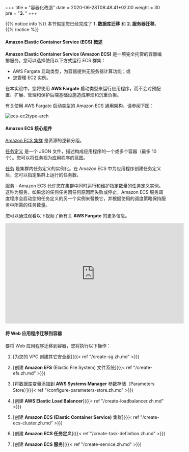 +++
title = "容器化改造"
date = 2020-06-28T08:48:41+02:00
weight = 30
pre = "<b>3. </b>"
+++

{{% notice info %}}
本节假定您已经完成了 **1. 数据库迁移** 和 **2. 服务器迁移**。
{{% /notice %}}


#### Amazon Elastic Container Service (ECS) 概述

**Amazon Elastic Container Service (Amazon ECS)** 是一项完全托管的容器编排服务。您可以选择使用以下方式运行 ECS 群集：    

- AWS Fargate 启动类型，为容器提供无服务器计算功能；或  
- 您管理 EC2 实例。

在本实验中，您将使用 **AWS Fargate** 启动类型来运行应用程序，而不会对预配置、扩展、管理和保护后端基础设施造成麻烦和沉重负担。

有关使用 AWS Fargate 启动类型的 Amazon ECS 通用架构，请参阅下图：

![ecs-ec2type-arch](/ecs/overview-fargate.png)

#### Amazon ECS 核心组件

<a href="https://docs.aws.amazon.com/zh_cn/AmazonECS/latest/developerguide/clusters.html" target="_blank" rel="noopener noreferrer">Amazon ECS 集群</a> 是资源的逻辑分组。

<a href="https://docs.aws.amazon.com/zh_cn/AmazonECS/latest/developerguide/task_definitions.html" target="_blank" rel="noopener noreferrer">任务定义</a> 是一个 JSON 文件，描述构成应用程序的一个或多个容器（最多 10 个）。您可以将任务视为应用程序的蓝图。

<a href="https://docs.aws.amazon.com/zh_cn/AmazonECS/latest/developerguide/scheduling_tasks.html" target="_blank" rel="noopener noreferrer">任务</a> 是集群内任务定义的实例化。在 Amazon ECS 中为应用程序创建任务定义后，您可以指定集群上运行的任务数。

<a href="https://docs.aws.amazon.com/zh_cn/AmazonECS/latest/developerguide/ecs_services.html" target="_blank" rel="noopener noreferrer">服务</a> - Amazon ECS 允许您在集群中同时运行和维护指定数量的任务定义实例。这称为服务。如果您的任何任务因任何原因而失败或停止，Amazon ECS 服务调度程序会启动您的任务定义的另一个实例来替换它，并根据使用的调度策略保持服务中所需的任务数量。

您可以通过观看以下视频了解有关 **AWS Fargate** 的更多信息。
<center>
<iframe width="560" height="315" src="https://www.youtube-nocookie.com/embed/IEvLkwdFgnU" frameborder="0" allow="accelerometer; autoplay; encrypted-media; gyroscope; picture-in-picture" allowfullscreen></iframe>
</center>

#### 将 Web 应用程序迁移到容器


要将 Web 应用程序迁移到容器，您将执行以下操作：

1. [为您的 VPC 创建其它安全组]({{< ref "/create-sg.zh.md" >}})

2. [创建 **Amazon EFS** (Elastic File System) 文件系统]({{< ref "/create-efs.zh.md" >}})

3. [将数据库变量添加到 **AWS Systems Manager** 参数存储（Parameters Store）]({{< ref "/configure-parameters-store.zh.md" >}})

4. [创建 **AWS Elastic Load Balancer**]({{< ref "/create-loadbalancer.zh.md" >}})

5. [创建 **Amazon ECS (Elastic Container Service)** 集群]({{< ref "/create-ecs-cluster.zh.md" >}})

6. [创建 **Amazon ECS 任务定义**]({{< ref "/create-task-definition.zh.md" >}})

7. [创建 **Amazon ECS 服务**]({{< ref "/create-service.zh.md" >}})
